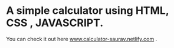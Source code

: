 # A simple calculator using HTML, CSS , JAVASCRIPT.
You can check it out here www.calculator-saurav.netlify.com .
